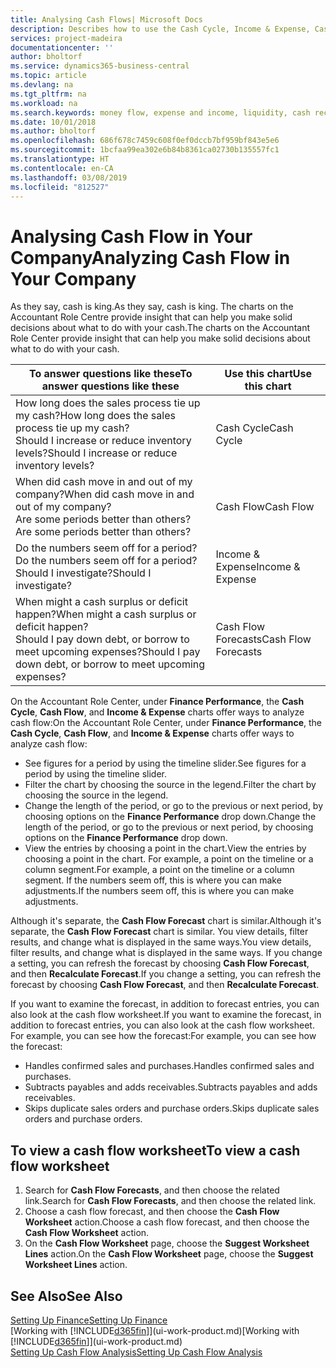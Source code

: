 ```yaml
---
title: Analysing Cash Flows| Microsoft Docs
description: Describes how to use the Cash Cycle, Income & Expense, Cash Flow, and Cash Flow Forecast charts to analyze the past and future flow of money in and out of your company.
services: project-madeira
documentationcenter: ''
author: bholtorf
ms.service: dynamics365-business-central
ms.topic: article
ms.devlang: na
ms.tgt_pltfrm: na
ms.workload: na
ms.search.keywords: money flow, expense and income, liquidity, cash receipts minus cash payments, Cartera
ms.date: 10/01/2018
ms.author: bholtorf
ms.openlocfilehash: 686f678c7459c608f0ef0dccb7bf959bf843e5e6
ms.sourcegitcommit: 1bcfaa99ea302e6b84b8361ca02730b135557fc1
ms.translationtype: HT
ms.contentlocale: en-CA
ms.lasthandoff: 03/08/2019
ms.locfileid: "812527"
---
```

# <a name="analyzing-cash-flow-in-your-company"></a><span data-ttu-id="20aa8-103">Analysing Cash Flow in Your Company</span><span class="sxs-lookup"><span data-stu-id="20aa8-103">Analyzing Cash Flow in Your Company</span></span>
<span data-ttu-id="20aa8-104">As they say, cash is king.</span><span class="sxs-lookup"><span data-stu-id="20aa8-104">As they say, cash is king.</span></span> <span data-ttu-id="20aa8-105">The charts on the Accountant Role Centre provide insight that can help you make solid decisions about what to do with your cash.</span><span class="sxs-lookup"><span data-stu-id="20aa8-105">The charts on the Accountant Role Center provide insight that can help you make solid decisions about what to do with your cash.</span></span>  

| <span data-ttu-id="20aa8-106">To answer questions like these</span><span class="sxs-lookup"><span data-stu-id="20aa8-106">To answer questions like these</span></span> | <span data-ttu-id="20aa8-107">Use this chart</span><span class="sxs-lookup"><span data-stu-id="20aa8-107">Use this chart</span></span> |
| --- | --- |
| <span data-ttu-id="20aa8-108">How long does the sales process tie up my cash?</span><span class="sxs-lookup"><span data-stu-id="20aa8-108">How long does the sales process tie up my cash?</span></span></br> <span data-ttu-id="20aa8-109">Should I increase or reduce inventory levels?</span><span class="sxs-lookup"><span data-stu-id="20aa8-109">Should I increase or reduce inventory levels?</span></span> |<span data-ttu-id="20aa8-110">Cash Cycle</span><span class="sxs-lookup"><span data-stu-id="20aa8-110">Cash Cycle</span></span> |
| <span data-ttu-id="20aa8-111">When did cash move in and out of my company?</span><span class="sxs-lookup"><span data-stu-id="20aa8-111">When did cash move in and out of my company?</span></span></br> <span data-ttu-id="20aa8-112">Are some periods better than others?</span><span class="sxs-lookup"><span data-stu-id="20aa8-112">Are some periods better than others?</span></span> |<span data-ttu-id="20aa8-113">Cash Flow</span><span class="sxs-lookup"><span data-stu-id="20aa8-113">Cash Flow</span></span> |
| <span data-ttu-id="20aa8-114">Do the numbers seem off for a period?</span><span class="sxs-lookup"><span data-stu-id="20aa8-114">Do the numbers seem off for a period?</span></span></br> <span data-ttu-id="20aa8-115">Should I investigate?</span><span class="sxs-lookup"><span data-stu-id="20aa8-115">Should I investigate?</span></span> |<span data-ttu-id="20aa8-116">Income & Expense</span><span class="sxs-lookup"><span data-stu-id="20aa8-116">Income & Expense</span></span> |
| <span data-ttu-id="20aa8-117">When might a cash surplus or deficit happen?</span><span class="sxs-lookup"><span data-stu-id="20aa8-117">When might a cash surplus or deficit happen?</span></span></br> <span data-ttu-id="20aa8-118">Should I pay down debt, or borrow to meet upcoming expenses?</span><span class="sxs-lookup"><span data-stu-id="20aa8-118">Should I pay down debt, or borrow to meet upcoming expenses?</span></span> |<span data-ttu-id="20aa8-119">Cash Flow Forecasts</span><span class="sxs-lookup"><span data-stu-id="20aa8-119">Cash Flow Forecasts</span></span> |

<span data-ttu-id="20aa8-120">On the Accountant Role Center, under **Finance Performance**, the **Cash Cycle**, **Cash Flow**, and **Income & Expense** charts offer ways to analyze cash flow:</span><span class="sxs-lookup"><span data-stu-id="20aa8-120">On the Accountant Role Center, under **Finance Performance**, the **Cash Cycle**, **Cash Flow**, and **Income & Expense** charts offer ways to analyze cash flow:</span></span>  

* <span data-ttu-id="20aa8-121">See figures for a period by using the timeline slider.</span><span class="sxs-lookup"><span data-stu-id="20aa8-121">See figures for a period by using the timeline slider.</span></span>  
* <span data-ttu-id="20aa8-122">Filter the chart by choosing the source in the legend.</span><span class="sxs-lookup"><span data-stu-id="20aa8-122">Filter the chart by choosing the source in the legend.</span></span>  
* <span data-ttu-id="20aa8-123">Change the length of the period, or go to the previous or next period, by choosing options on the **Finance Performance** drop down.</span><span class="sxs-lookup"><span data-stu-id="20aa8-123">Change the length of the period, or go to the previous or next period, by choosing options on the **Finance Performance** drop down.</span></span>  
* <span data-ttu-id="20aa8-124">View the entries by choosing a point in the chart.</span><span class="sxs-lookup"><span data-stu-id="20aa8-124">View the entries by choosing a point in the chart.</span></span> <span data-ttu-id="20aa8-125">For example, a point on the timeline or a column segment.</span><span class="sxs-lookup"><span data-stu-id="20aa8-125">For example, a point on the timeline or a column segment.</span></span> <span data-ttu-id="20aa8-126">If the numbers seem off, this is where you can make adjustments.</span><span class="sxs-lookup"><span data-stu-id="20aa8-126">If the numbers seem off, this is where you can make adjustments.</span></span>  

<span data-ttu-id="20aa8-127">Although it's separate, the **Cash Flow Forecast** chart is similar.</span><span class="sxs-lookup"><span data-stu-id="20aa8-127">Although it's separate, the **Cash Flow Forecast** chart is similar.</span></span> <span data-ttu-id="20aa8-128">You view details, filter results, and change what is displayed in the same ways.</span><span class="sxs-lookup"><span data-stu-id="20aa8-128">You view details, filter results, and change what is displayed in the same ways.</span></span> <span data-ttu-id="20aa8-129">If you change a setting, you can refresh the forecast by choosing **Cash Flow Forecast**, and then **Recalculate Forecast**.</span><span class="sxs-lookup"><span data-stu-id="20aa8-129">If you change a setting, you can refresh the forecast by choosing **Cash Flow Forecast**, and then **Recalculate Forecast**.</span></span>

<span data-ttu-id="20aa8-130">If you want to examine the forecast, in addition to forecast entries, you can also look at the cash flow worksheet.</span><span class="sxs-lookup"><span data-stu-id="20aa8-130">If you want to examine the forecast, in addition to forecast entries, you can also look at the cash flow worksheet.</span></span> <span data-ttu-id="20aa8-131">For example, you can see how the forecast:</span><span class="sxs-lookup"><span data-stu-id="20aa8-131">For example, you can see how the forecast:</span></span>

* <span data-ttu-id="20aa8-132">Handles confirmed sales and purchases.</span><span class="sxs-lookup"><span data-stu-id="20aa8-132">Handles confirmed sales and purchases.</span></span>  
* <span data-ttu-id="20aa8-133">Subtracts payables and adds receivables.</span><span class="sxs-lookup"><span data-stu-id="20aa8-133">Subtracts payables and adds receivables.</span></span>  
* <span data-ttu-id="20aa8-134">Skips duplicate sales orders and purchase orders.</span><span class="sxs-lookup"><span data-stu-id="20aa8-134">Skips duplicate sales orders and purchase orders.</span></span>  

## <a name="to-view-a-cash-flow-worksheet"></a><span data-ttu-id="20aa8-135">To view a cash flow worksheet</span><span class="sxs-lookup"><span data-stu-id="20aa8-135">To view a cash flow worksheet</span></span>
1. <span data-ttu-id="20aa8-136">Search for **Cash Flow Forecasts**, and then choose the related link.</span><span class="sxs-lookup"><span data-stu-id="20aa8-136">Search for **Cash Flow Forecasts**, and then choose the related link.</span></span>  
2. <span data-ttu-id="20aa8-137">Choose a cash flow forecast, and then choose the **Cash Flow Worksheet** action.</span><span class="sxs-lookup"><span data-stu-id="20aa8-137">Choose a cash flow forecast, and then choose the **Cash Flow Worksheet** action.</span></span>  
3. <span data-ttu-id="20aa8-138">On the **Cash Flow Worksheet** page, choose the **Suggest Worksheet Lines** action.</span><span class="sxs-lookup"><span data-stu-id="20aa8-138">On the **Cash Flow Worksheet** page, choose the **Suggest Worksheet Lines** action.</span></span>  

## <a name="see-also"></a><span data-ttu-id="20aa8-139">See Also</span><span class="sxs-lookup"><span data-stu-id="20aa8-139">See Also</span></span>
[<span data-ttu-id="20aa8-140">Setting Up Finance</span><span class="sxs-lookup"><span data-stu-id="20aa8-140">Setting Up Finance</span></span>](finance-setup-finance.md)  
<span data-ttu-id="20aa8-141">[Working with [!INCLUDE[d365fin](includes/d365fin_md.md)]](ui-work-product.md)</span><span class="sxs-lookup"><span data-stu-id="20aa8-141">[Working with [!INCLUDE[d365fin](includes/d365fin_md.md)]](ui-work-product.md)</span></span>  
[<span data-ttu-id="20aa8-142">Setting Up Cash Flow Analysis</span><span class="sxs-lookup"><span data-stu-id="20aa8-142">Setting Up Cash Flow Analysis</span></span>](finance-setup-cash-flow-analyses.md)  
